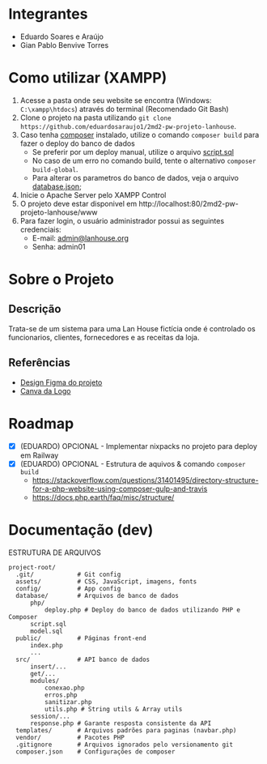 # Integrantes

-   Eduardo Soares e Araújo
-   Gian Pablo Benvive Torres

# Como utilizar (XAMPP)

1.  Acesse a pasta onde seu website se encontra (Windows: `C:\xampp\htdocs`) através do terminal (Recomendado Git Bash)
2.  Clone o projeto na pasta utilizando `git clone https://github.com/eduardosaraujo1/2md2-pw-projeto-lanhouse`.
3.  Caso tenha [composer](https://getcomposer.org/) instalado, utilize o comando `composer build` para fazer o deploy do banco de dados
    -   Se preferir por um deploy manual, utilize o arquivo [script.sql](database/script.sql)
    -   No caso de um erro no comando build, tente o alternativo `composer build-global`.
    -   Para alterar os parametros do banco de dados, veja o arquivo [database.json](./config/database.json);
4.  Inicie o Apache Server pelo XAMPP Control
5.  O projeto deve estar disponivel em http://localhost:80/2md2-pw-projeto-lanhouse/www
6.  Para fazer login, o usuário administrador possui as seguintes credenciais:
    -   E-mail: admin@lanhouse.org
    -   Senha: admin01

# Sobre o Projeto

## Descrição

Trata-se de um sistema para uma Lan House fictícia onde é controlado os funcionarios, clientes, fornecedores e as receitas da loja.

## Referências

-   [Design Figma do projeto](https://www.figma.com/design/PGKnYiHtQ5wEX7GWklSsVg/Projeto-LanHouse?node-id=0-1&t=JGkDWUHh2upO3IXY-1)
-   [Canva da Logo](https://www.canva.com/design/DAGL5--3MWw/aEQKmSfDH_Kinom0rT7OPQ/edit)

# Roadmap

-   [x] (EDUARDO) OPCIONAL - Implementar nixpacks no projeto para deploy em Railway
-   [x] (EDUARDO) OPCIONAL - Estrutura de aquivos & comando `composer build`
    -   https://stackoverflow.com/questions/31401495/directory-structure-for-a-php-website-using-composer-gulp-and-travis
    -   https://docs.php.earth/faq/misc/structure/

# Documentação (dev)

ESTRUTURA DE ARQUIVOS

```
project-root/
  .git/            # Git config
  assets/          # CSS, JavaScript, imagens, fonts
  config/          # App config
  database/        # Arquivos de banco de dados
      php/
          deploy.php # Deploy do banco de dados utilizando PHP e Composer
      script.sql
      model.sql
  public/          # Páginas front-end
      index.php
      ...
  src/             # API banco de dados
      insert/...
      get/...
      modules/
          conexao.php
          erros.php
          sanitizar.php
          utils.php # String utils & Array utils
      session/...
      response.php # Garante resposta consistente da API
  templates/       # Arquivos padrões para paginas (navbar.php)
  vendor/          # Pacotes PHP
  .gitignore       # Arquivos ignorados pelo versionamento git
  composer.json    # Configurações de composer
```
